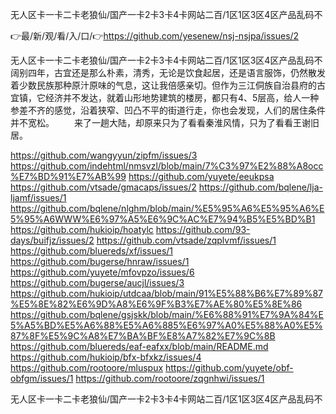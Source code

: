 无人区卡一卡二卡老狼仙/国产一卡2卡3卡4卡网站二百/1区1区3区4区产品乱码不

👉最/新/观/看/入/口/👉https://github.com/yesenew/nsj-nsjpa/issues/2

无人区卡一卡二卡老狼仙/国产一卡2卡3卡4卡网站二百/1区1区3区4区产品乱码不　　阔别四年，古宜还是那么朴素，清秀，无论是饮食起居，还是语言服饰，仍然散发着少数民族那种原汁原味的气息，这让我倍感亲切。但作为三江侗族自治县府的古宜镇，它经济并不发达，就着山形地势建筑的楼房，都只有4、5层高，给人一种参差不齐的感觉，沿着狭窄、凹凸不平的街道行走，你也会发现，人们的居住条件并不宽松。
　　来了一趟大陆，却原来只为了看看秦淮风情，只为了看看王谢旧居。


https://github.com/wangyyun/zipfm/issues/3
https://github.com/indehtml/nmsvzl/blob/main/7%C3%97%E2%88%A8occ%E7%BD%91%E7%AB%99
https://github.com/yuyete/eeukpsa
https://github.com/vtsade/gmacaps/issues/2
https://github.com/bqlene/lja-ljamf/issues/1
https://github.com/bqlene/nlghm/blob/main/%E5%95%A6%E5%95%A6%E5%95%A6WWW%E6%97%A5%E6%9C%AC%E7%94%B5%E5%BD%B1
https://github.com/hukioip/hoatylc
https://github.com/93-days/buifjz/issues/2
https://github.com/vtsade/zqplvmf/issues/1
https://github.com/bluereds/xf/issues/1
https://github.com/bugerse/hnraw/issues/1
https://github.com/yuyete/mfovpzo/issues/6
https://github.com/bugerse/aucjl/issues/3
https://github.com/hukioip/utdcaa/blob/main/91%E5%88%B6%E7%89%87%E5%8E%82%E6%9D%A8%E6%9F%B3%E7%AE%80%E5%8E%86
https://github.com/bqlene/gsjskk/blob/main/%E6%88%91%E7%9A%84%E5%A5%BD%E5%A6%88%E5%A6%885%E6%97%A0%E5%88%A0%E5%87%8F%E5%9C%A8%E7%BA%BF%E8%A7%82%E7%9C%8B
https://github.com/bluereds/eaf-eafxx/blob/main/README.md
https://github.com/hukioip/bfx-bfxkz/issues/4
https://github.com/rootoore/mluspux
https://github.com/yuyete/obf-obfgm/issues/1
https://github.com/rootoore/zqgnhwi/issues/1

无人区卡一卡二卡老狼仙/国产一卡2卡3卡4卡网站二百/1区1区3区4区产品乱码不
